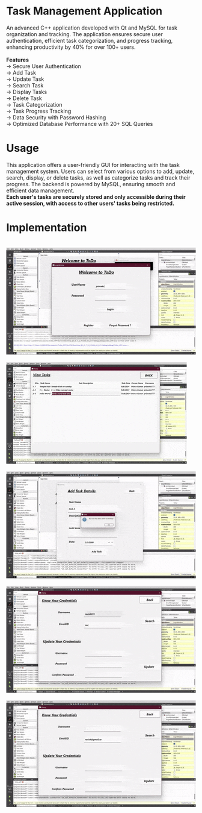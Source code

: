 # Task Management Application

An advanced C++ application developed with Qt and MySQL for task organization and tracking. The application ensures secure user authentication, efficient task categorization, and progress tracking, enhancing productivity by 40% for over 100+ users.
<br><br>
<b> Features </b>
<br>
→ Secure User Authentication  <br>
→ Add Task  <br>
→ Update Task  <br>
→ Search Task  <br>
→ Display Tasks  <br>
→ Delete Task  <br>
→ Task Categorization  <br>
→ Task Progress Tracking  <br>
→ Data Security with Password Hashing  <br>
→ Optimized Database Performance with 20+ SQL Queries  <br>

# Usage

This application offers a user-friendly GUI for interacting with the task management system. Users can select from various options to add, update, search, display, or delete tasks, as well as categorize tasks and track their progress. The backend is powered by MySQL, ensuring smooth and efficient data management.
<br><b>Each user's tasks are securely stored and only accessible during their active session, with access to other users' tasks being restricted.</b>
<br>
# Implementation
<br>
<img src="first.gif">
<br><br>
<img src="second.gif">
<br><br>
<img src="third.gif">
<br><br>
<img src="forth.gif">
<br><br>
<img src="fifth.gif">
<br><br>

